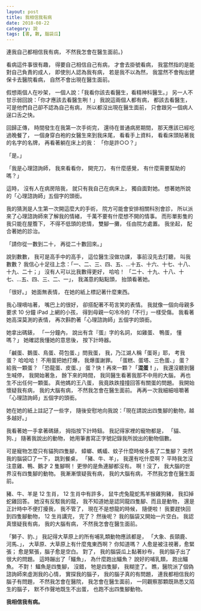 ```yaml
---
layout: post
title: 我相信我有病
date: 2018-08-22
category: 說
tags: [書, 數, 腦袋瓜]
---
```


連我自己都相信我有病，
不然我怎會在醫生面前。}

看病這件事很有趣，
得要自己相信自己有病，
才會去掛號看病，
我當然指的是能對自己負責的成人，
即使別人認為我有病，
若是我不以為然，
我當然不會掏出健保卡去醫院看病，
自然不會出現在醫生面前。

<!--more-->
假想兩個人在吵架，
一個人說：「我看你該去看醫生，看精神科醫生。」
另一人不甘示弱回說：「你才應該去看醫生咧！」
我說這兩個人都有病，
都該去看醫生，
可是他們自己卻不認為自己有病，
所以都沒出現在醫生面前，
只會跟另一個病人逞口舌之快。

回歸正傳，
時間發生在我第一次手術完，
還待在普通病房期間，
那天應該已經吃過晚餐了，
一個身穿白袍的女醫生來到我床尾，
看看手上資料，
看看床頭貼著我的名字的名牌，
再看著躺在床上的我： 「你是許○○？」

「是。」

「我是心理諮詢師，
我來看看你，
開完刀，
有什麼感覺，
有什麼需要幫助的嗎？」

這時，
沒有人在病房陪我，
就只有我自己在病床上，
獨自面對她。
想著她所說的「心理諮詢師」五個字的頭銜。

我的猜測是人生第一次開這麼大的手術，
院方可能會安排相關科別會診，
所以派來了心理諮詢師來了解我的情緒，
千萬不要有什麼想不開的情事。
而形單影隻的我只能在屋簷下，
不得不低頭的悲情，
雙腳一攤，
任由院方處置。
我坐起，
配合著她的診治。

「請你從一數到二十，
再從二十數回來。」

說到數數，
我可是高手中的高手，
這位醫生沒做功課，
事前沒先去打聽，
叫我數數？
我信心十足往上念：「一、二、三、四、五、...十五、十六、十七、十八、十九、二十；」
沒有人可以比我數得更好，
哈哈！
「二十、十九、十八、十七、...五、四、三、二、一」，
我滿意的點點頭，
抬頭看著她。

「很好。」
她面無表情，
在她的紙上標記著什麼東西。

我心理嘀咕著，
嘴巴上的很好，
卻搭配著不苟言笑的表情。
我就像一個向母親多要求 10 分鐘 iPad 上網的小孩，
得到母親一句冷冷的「不行」一樣受傷。
我看著她高深莫測的表情，
再次斟酌著「心理諮詢師」五個字的頭銜。

她拿出碼錶，
「一分鐘內，
說出有含『蛋』字的名詞，
如雞蛋、 鴨蛋，
懂嗎？」
她確認我懂她的意思後，
按下計時器。

「鹹蛋、鵝蛋、鳥蛋、荷包蛋、」問我蛋，
我，乃江湖人稱「蛋哥」耶，
考我蛋？
哈哈哈！
不用蛋把她打爆，
我爆蛋謝罪。
「蛋糕、蛋塔、三色蛋、」
蛋？
給我一顆蛋？
「恐龍蛋、皮蛋、」
蛋？快！再來一顆？「**混蛋！**」，
我還沒聽到醫生喊停，
我開始著急，
餘下來的時間，
我同醫生看著我那不中用的大腦，
再也生不出任何一顆蛋。
真他媽的王八蛋，
我竟跌跌撞撞回答有關蛋的問題。
我開始懷疑我有病，
我的大腦有病，
不然我怎會在醫生面前。
再再一次我細細咀嚼著「心理諮詢師」五個字的頭銜。

她在她的紙上註記了一些字，
隨後安慰地向我說：「現在請說出四隻腳的動物，越多越好。」

我看著她一手拿著碼錶，
拇指按下計時鈕。
我記得家裡的寵物都是，
「貓、狗、」
隨著我說出的動物，
她用筆書寫正字號記錄我所說出的動物個數。

可是寵物怎麼只有貓狗四隻腳，
蟑螂、螞蟻、蚊子什麼時候多長了二隻腳？
突然我的腦袋□了一下，
跳到餐桌，
「豬、牛、羊」，
我還有吃什麼啊？
平時我怎沒注意雞、鴨、鵝才 2 隻腳啊！
更慘的是魚連腳都沒有。
啊！沒了，
我大腦的世界沒有四隻腳的動物。
我漸漸懷疑我有病，
我的大腦有病，
不然我怎會在醫生面前。

豬、牛、羊是 12 生肖，
12 生肖中有許多，
鼠牛虎兔龍蛇馬羊猴雞狗豬，
我扣掉蛇雞回答。
她沒有反駁我的龍，
我不知道她是認同龍四隻腳、而且是動物，
還是正計時中不便打擾我，
我不管了，
現在不是想龍的時候，
隨便啦！
我要趕快回到四隻腳動物，
12 生肖講完，
完了？
然後呢？
我的腦袋又開始一片空白。
我認真懷疑我有病，
我的大腦有病，
不然我怎會在醫生面前。

「獅子、豹、」
我記得大草原上的所有哺乳類動物應該都是，
「大象、長頸鹿、河馬、」，
大草原、大草原上有什麼鬼東西啊？
你知道嗎？
人愈是被注視著，愈緊張；
愈是緊張，腦子愈是空白。
對了，
我的腦袋瓜上黏著紗布，
我的腦子出了很大的問題。
這時蹦出了「鱷魚」，
為什麼跑出鱷魚？
說好的哺乳類，
跑出鱷魚。
不對！
鱷魚是四隻腳，
沒錯，
牠是四隻腳，
我糊塗了。
瞧，醫院派了個偽諮詢師來虛測我的心情，
實探我的腦子，
我的腦子真的有問題，
連我都相信我的腦子有問題，
不然我怎會在醫院，
我怎會在醫生面前，
一同觀察那顆既熟悉又陌生的腦子，
默不作聲地既生不出蛋，
也跑不出四隻腳動物。

**我相信我有病。**
